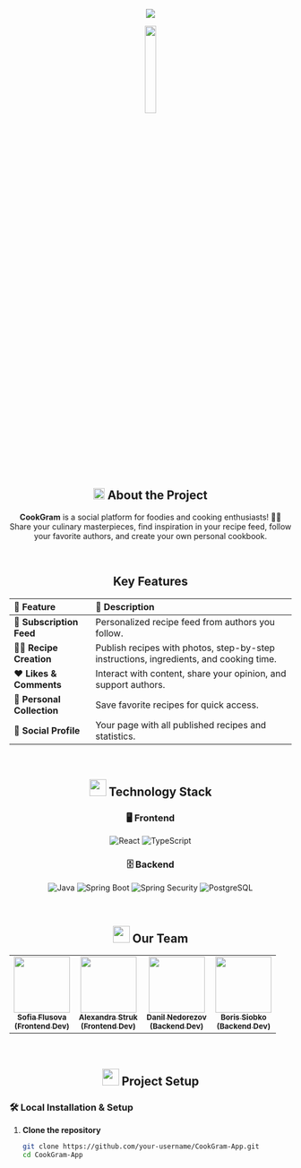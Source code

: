 <p align="center">
  <img src="https://readme-typing-svg.herokuapp.com/?font=Righteous&size=35&center=true&vCenter=true&width=600&height=70&duration=4000&lines=Welcome+to+CookGram!+🍳" />
</p>

<div align="center">
  <img width="20%" height="auto" src="https://funny.klev.club/uploads/posts/2024-03/funny-klev-club-p-smeshnie-kartinki-gotovka-yedi-9.jpg">
</div>

<br/>

<!-- PROJECT DESCRIPTION -->
<h2 align="center"><img width="20" src="https://img.freepik.com/premium-vector/line-icon-open-book-vector-outline-illustration-isolated-white-reading-symbol_439591-525.jpg?semt=ais_hybrid&w=740&q=80"> About the Project</h2>

<p align="center">
  <strong>CookGram</strong> is a social platform for foodies and cooking enthusiasts! 🍳✨ <br/>
  Share your culinary masterpieces, find inspiration in your recipe feed, follow your favorite authors, and create your own personal cookbook.
</p>

<br />

<!-- FEATURES -->
<h2 align="center">Key Features</h2>

<div align="center">

| 🎯 Feature | 📝 Description |
|:-----------|:------------|
| **📱 Subscription Feed** | Personalized recipe feed from authors you follow. |
| **👨‍🍳 Recipe Creation** | Publish recipes with photos, step-by-step instructions, ingredients, and cooking time. |
| **❤️ Likes & Comments** | Interact with content, share your opinion, and support authors. |
| **📂 Personal Collection** | Save favorite recipes for quick access. |
| **👥 Social Profile** | Your page with all published recipes and statistics. |

</div>

<br />

<!-- TECH STACK -->
<h2 align="center"><img width="30" src="https://cdn-icons-png.flaticon.com/512/103/103657.png"> Technology Stack</h2>

<div align="center">

### 🖥️ Frontend
![React](https://img.shields.io/badge/React-20232A?style=for-the-badge&logo=react&logoColor=61DAFB)
![TypeScript](https://img.shields.io/badge/TypeScript-007ACC?style=for-the-badge&logo=typescript&logoColor=white)

### 🗄️ Backend
![Java](https://img.shields.io/badge/Java-ED8B00?style=for-the-badge&logo=openjdk&logoColor=white)
![Spring Boot](https://img.shields.io/badge/Spring_Boot-6DB33F?style=for-the-badge&logo=springboot&logoColor=white)
![Spring Security](https://img.shields.io/badge/Spring_Security-6DB33F?style=for-the-badge&logo=springsecurity&logoColor=white)
![PostgreSQL](https://img.shields.io/badge/PostgreSQL-316192?style=for-the-badge&logo=postgresql&logoColor=white)

</div>

<br />

<!-- TEAM -->
<h2 align="center"><img width="30" src="https://cdn-icons-png.flaticon.com/512/2636/2636184.png"> Our Team</h2>

<div align="center">

<table>
  <tr>
    <td align="center"><a href="https://github.com/Bazhenator"><img src="https://avatars.githubusercontent.com/u/113100166?s=400&u=da4912d13e83d9771e944596eef6bfbb2ce42f1f&v=4" width="100px;" alt=""/><br /><sub><b>Sofia Flusova<br/>(Frontend Dev)</b></sub></a><br /></td>
    <td align="center"><a href="https://github.com/sashass635"><img src="https://i.pinimg.com/564x/b4/70/52/b4705262baade08b3bda17a757a385bb.jpg" width="100px;" alt=""/><br /><sub><b>Alexandra Struk<br/>(Frontend Dev)</b></sub></a><br /></td>
    <td align="center"><a href="https://github.com/DinozavrrrDan"><img src="https://pictures.pibig.info/uploads/posts/2023-04/1680564486_pictures-pibig-info-p-malenkii-dinozavrik-risunok-instagram-4.jpg" width="100px;" alt=""/><br /><sub><b>Danil Nedorezov<br/>(Backend Dev)</b></sub></a><br /></td>
    <td align="center"><a href="https://github.com/magellon17"><img src="https://avatars.githubusercontent.com/u/113712614?v=4" width="100px;" alt=""/><br /><sub><b>Boris Siobko<br/>(Backend Dev)</b></sub></a><br /></td>
  </tr>
</table>

</div>

<br />

<!-- PROJECT SETUP -->
<h2 align="center"><img width="30" src="https://encrypted-tbn0.gstatic.com/images?q=tbn:ANd9GcRLtdmxtV6dsJwtBGZflyfnkerbwAniTZjZvw&s"> Project Setup</h2>

### 🛠️ Local Installation & Setup

1. **Clone the repository**
   ```bash
   git clone https://github.com/your-username/CookGram-App.git
   cd CookGram-App